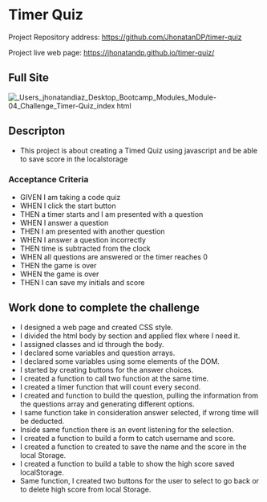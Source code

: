 # Timer Quiz

Project Repository address: https://github.com/JhonatanDP/timer-quiz

Project live web page: https://jhonatandp.github.io/timer-quiz/


## Full Site
![_Users_jhonatandiaz_Desktop_Bootcamp_Modules_Module-04_Challenge_Timer-Quiz_index html](https://user-images.githubusercontent.com/106892660/177467653-3e4c9178-efe7-481f-9b2b-8a2b5f4c2cd5.png)

## Descripton

- This project is about creating a Timed Quiz using javascript and be able to save score in the localstorage  


### Acceptance Criteria

- GIVEN I am taking a code quiz
- WHEN I click the start button
- THEN a timer starts and I am presented with a question
- WHEN I answer a question
- THEN I am presented with another question
- WHEN I answer a question incorrectly
- THEN time is subtracted from the clock
- WHEN all questions are answered or the timer reaches 0
- THEN the game is over
- WHEN the game is over
- THEN I can save my initials and score


## Work done to complete the challenge
- I designed a web page and created CSS style.
- I divided the html body by section and applied flex where I need it.
- I assigned classes and id through the body.
- I declared some variables and question arrays.
- I declared some variables using some elements of the DOM.
- I started by creating buttons for the answer choices.
- I created a function to call two function at the same time.
- I created a timer function that will count every second.
- I created and function to build the question, pulling the information from the questions array and generating different options.
- I same function take in consideration answer selected, if wrong time will be deducted.
- Inside same function there is an event listening for the selection.
- I created a function to build a form to catch username and score.
- I created a function to created to save the name and the score in the local Storage.
- I created a function to build a table to show the high score saved localStorage.
- Same function, I created two buttons for the user to select to go back or to delete high score from local Storage.
